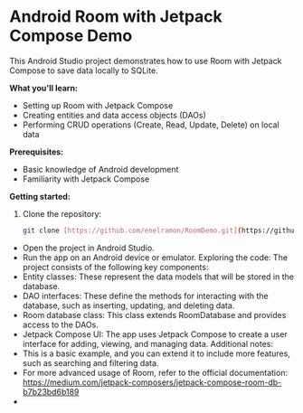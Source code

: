 # Android Room with Jetpack Compose Demo

This Android Studio project demonstrates how to use Room with Jetpack Compose to save data locally to SQLite.

**What you'll learn:**

* Setting up Room with Jetpack Compose
* Creating entities and data access objects (DAOs)
* Performing CRUD operations (Create, Read, Update, Delete) on local data

**Prerequisites:**

* Basic knowledge of Android development
* Familiarity with Jetpack Compose

**Getting started:**

1. Clone the repository:

   ```bash
   git clone [https://github.com/enelramon/RoomDemo.git](https://github.com/enelramon/RoomDemo.git)

 * Open the project in Android Studio.
 * Run the app on an Android device or emulator.
Exploring the code:
The project consists of the following key components:
 * Entity classes: These represent the data models that will be stored in the database.
 * DAO interfaces: These define the methods for interacting with the database, such as inserting, updating, and deleting data.
 * Room database class: This class extends RoomDatabase and provides access to the DAOs.
 * Jetpack Compose UI: The app uses Jetpack Compose to create a user interface for adding, viewing, and managing data.
Additional notes:
 * This is a basic example, and you can extend it to include more features, such as searching and filtering data.
 * For more advanced usage of Room, refer to the official documentation: https://medium.com/jetpack-composers/jetpack-compose-room-db-b7b23bd6b189
 * 
